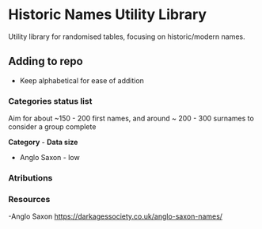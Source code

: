 # Historic Names Utility Library

Utility library for randomised tables, focusing on historic/modern names.

## Adding to repo

- Keep alphabetical for ease of addition

### Categories status list

Aim for about ~150 - 200 first names, and around ~ 200 - 300 surnames to consider a group complete

<b>Category</b> - <b>Data size</b>

- Anglo Saxon - low

### Atributions

### Resources

-Anglo Saxon https://darkagessociety.co.uk/anglo-saxon-names/